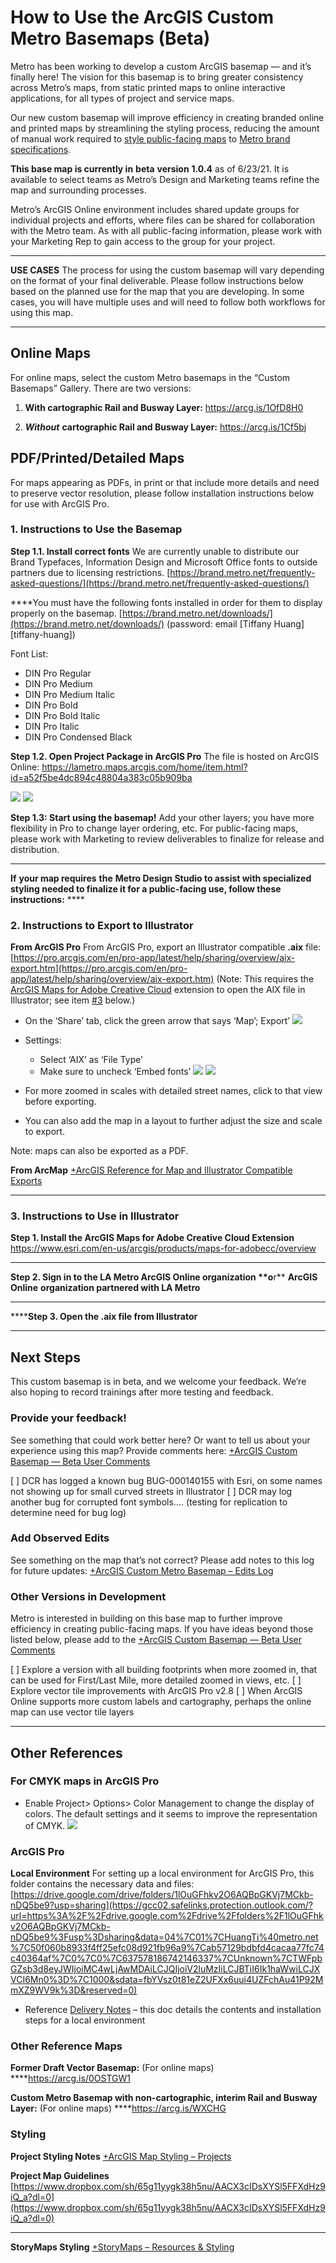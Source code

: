 # How to Use the ArcGIS Custom Metro Basemaps (Beta)

Metro has been working to develop a custom ArcGIS basemap — and it’s finally here! The vision for this basemap is to bring greater consistency across Metro’s maps, from static printed maps to online interactive applications, for all types of project and service maps.

Our new custom basemap will improve efficiency in creating branded online and printed maps by streamlining the styling process, reducing the amount of manual work required to [style public-facing maps](https://www.dropbox.com/s/819q9y3ncffxxkn/21-2363_Project_Map_Style_Sheet_2021_May12.pdf?dl=0) to [Metro brand specifications](http://brand.metro.net).

**This base map is currently in** **beta** **version** **1.0.4** as of 6/23/21. It is available to select teams as Metro’s Design and Marketing teams refine the map and surrounding processes.

Metro’s ArcGIS Online environment includes shared update groups for individual projects and efforts, where files can be shared for collaboration with the Metro team. As with all public-facing information, please work with your Marketing Rep to gain access to the group for your project.

----------

**USE CASES**
The process for using the custom basemap will vary depending on the format of your final deliverable. Please follow instructions below based on the planned use for the map that you are developing. In some cases, you will have multiple uses and will need to follow both workflows for using this map.
****

## Online Maps

For online maps, select the custom Metro basemaps in the “Custom Basemaps” Gallery. There are two versions:

1. **With cartographic Rail and Busway Layer:** https://arcg.is/1OfD8H0

2. ***Without*** **cartographic Rail and Busway Layer:** https://arcg.is/1Cf5bj

## PDF/Printed/Detailed Maps

For maps appearing as PDFs, in print or that include more details and need to preserve vector resolution, please follow installation instructions below for use with ArcGIS Pro.

### 1. Instructions to Use the Basemap

**Step 1.1. Install correct fonts**
We are currently unable to distribute our Brand Typefaces, Information Design and Microsoft Office fonts to outside partners due to licensing restrictions.
[https://brand.metro.net/frequently-asked-questions/](https://brand.metro.net/frequently-asked-questions/)

****You must have the following fonts installed in order for them to display properly on the basemap. [https://brand.metro.net/downloads/](https://brand.metro.net/downloads/) (password: email [Tiffany Huang][tiffany-huang])

Font List:

- DIN Pro Regular
- DIN Pro Medium
- DIN Pro Medium Italic
- DIN Pro Bold
- DIN Pro Bold Italic
- DIN Pro Italic
- DIN Pro Condensed Black

**Step 1.2. Open Project Package in ArcGIS Pro**
The file is hosted on ArcGIS Online:
https://lametro.maps.arcgis.com/home/item.html?id=a52f5be4dc894c48804a383c05b909ba

![](https://paper-attachments.dropbox.com/s_215F0156F7DACE998841D053A078647E235E3C533F0C8A40D4778FD94B2BDD4A_1624040086399_image.png)
![](https://paper-attachments.dropbox.com/s_215F0156F7DACE998841D053A078647E235E3C533F0C8A40D4778FD94B2BDD4A_1624040390123_image.png)

**Step 1.3: Start using the basemap!**
Add your other layers; you have more flexibility in Pro to change layer ordering, etc.
For public-facing maps, please work with Marketing to review deliverables to finalize for release and distribution.

----------

**If** **your map requires** **the** **Metro Design Studio to assist with specialized styling needed to finalize it for a public-facing use, follow these instructions:**  ****

### 2. Instructions to Export to Illustrator

**From ArcGIS Pro**
From ArcGIS Pro, export an Illustrator compatible **.aix** file:
[https://pro.arcgis.com/en/pro-app/latest/help/sharing/overview/aix-export.htm](https://pro.arcgis.com/en/pro-app/latest/help/sharing/overview/aix-export.htm)
(Note: This requires the [ArcGIS Maps for Adobe Creative Cloud](https://links.esri.com/agol-help/m4cc/aix-files) extension to open the AIX file in Illustrator; see item [#3](https://paper.dropbox.com/doc/How-to-Use-the-ArcGIS-Custom-Metro-Basemaps--BM6Zs9F4195Ss6WK~Vcc8Tp1Ag-Be2QZfJXXMcAs7vr3D9IU#:uid=858638540131597640420833&h2=3.-Instructions-to-Use-in-Illu) below.)

- On the ‘Share’ tab, click the green arrow that says ‘Map’; Export’
![](https://paper-attachments.dropbox.com/s_215F0156F7DACE998841D053A078647E235E3C533F0C8A40D4778FD94B2BDD4A_1624046757076_image.png)

- Settings:
  - Select ‘AIX’ as ‘File Type’
  - Make sure to uncheck ‘Embed fonts’
![](https://paper-attachments.dropbox.com/s_215F0156F7DACE998841D053A078647E235E3C533F0C8A40D4778FD94B2BDD4A_1624046790233_image.png)
![](https://paper-attachments.dropbox.com/s_215F0156F7DACE998841D053A078647E235E3C533F0C8A40D4778FD94B2BDD4A_1624062345047_Screen+Shot+2021-06-18+at+5.23.50+PM.png)

- For more zoomed in scales with detailed street names, click to that view before exporting. 
- You can also add the map in a layout to further adjust the size and scale to export.

Note: maps can also be exported as a PDF.

**From ArcMap**
[+ArcGIS Reference for Map and Illustrator Compatible Exports](https://paper.dropbox.com/doc/ArcGIS-Reference-for-Map-and-Illustrator-Compatible-Exports-pQiPdEGc3IZ6veDC5XzYX) 

----------

### 3. Instructions to Use in Illustrator

**Step 1. Install the ArcGIS Maps for Adobe Creative Cloud Extension**
https://www.esri.com/en-us/arcgis/products/maps-for-adobecc/overview
****
******Step 2.** **Sign in to the** **LA Metro ArcGIS Online organization** **o****r** **ArcGIS Online** **organization partnered with LA Metro**
****
******Step 3. Open the .aix file from Illustrator**

----------

## Next Steps

This custom basemap is in beta, and we welcome your feedback. We’re also hoping to record trainings after more testing and feedback.

### Provide your feedback!

See something that could work better here? Or want to tell us about your experience using this map? Provide comments here: [+ArcGIS Custom Basemap — Beta User Comments](https://paper.dropbox.com/doc/ArcGIS-Custom-Basemap-Beta-User-Comments-bGqZEBJDUpehFGonN0h45) 

[ ] DCR has logged a known bug BUG-000140155 with Esri, on some names not showing up for small curved streets in Illustrator
[ ] DCR may log another bug for corrupted font symbols…. (testing for replication to determine need for bug log)

### Add Observed Edits

See something on the map that’s not correct? Please add notes to this log for future updates: [+ArcGIS Custom Metro Basemap – Edits Log](https://paper.dropbox.com/doc/ArcGIS-Custom-Metro-Basemap-Edits-Log-sdMzVAgnRPZd4RZkKrTSD) 

### Other Versions in Development

Metro is interested in building on this base map to further improve efficiency in creating public-facing maps. If you have ideas beyond those listed below, please add to the [+ArcGIS Custom Basemap — Beta User Comments](https://paper.dropbox.com/doc/ArcGIS-Custom-Basemap-Beta-User-Comments-bGqZEBJDUpehFGonN0h45) 

[ ] Explore a version with all building footprints when more zoomed in, that can be used for First/Last Mile, more detailed zoomed in views, etc.
[ ] Explore vector tile improvements with ArcGIS Pro v2.8
[ ] When ArcGIS Online supports more custom labels and cartography, perhaps the online map can use vector tile layers

----------

## Other References

### For CMYK maps in ArcGIS Pro

- Enable Project> Options> Color Management to change the display of colors. The default settings and it seems to improve the representation of CMYK.
![](https://paper-attachments.dropbox.com/s_AEC04767EAD9A01D3D25F2F6D40F733D073A137777BD46ACBF276FCBBF5B6750_1624056266917_color_mgmt.png)

### ArcGIS Pro

**Local Environment**
For setting up a local environment for ArcGIS Pro, this folder contains the necessary data and files: [https://drive.google.com/drive/folders/1lOuGFhkv2O6AQBpGKVj7MCkb-nDQ5be9?usp=sharing](https://gcc02.safelinks.protection.outlook.com/?url=https%3A%2F%2Fdrive.google.com%2Fdrive%2Ffolders%2F1lOuGFhkv2O6AQBpGKVj7MCkb-nDQ5be9%3Fusp%3Dsharing&data=04%7C01%7CHuangTi%40metro.net%7C50f060b8933f4ff25efc08d921fb96a9%7Cab57129bdbfd4cacaa77fc74c40364af%7C0%7C0%7C637578186742146337%7CUnknown%7CTWFpbGZsb3d8eyJWIjoiMC4wLjAwMDAiLCJQIjoiV2luMzIiLCJBTiI6Ik1haWwiLCJXVCI6Mn0%3D%7C1000&sdata=fbYVsz0t81eZ2UFXx6uui4UZFchAu41P92MmXZ9WV9k%3D&reserved=0)

- Reference [Delivery Notes](https://gcc02.safelinks.protection.outlook.com/?url=https%3A%2F%2Fdocs.google.com%2Fdocument%2Fd%2F1juxdNZkkbSfftUJZ1KwIzl6NVkxOnI2x9oT_CqM_HR4%2Fedit%3Fusp%3Dsharing&data=04%7C01%7CHuangTi%40metro.net%7C50f060b8933f4ff25efc08d921fb96a9%7Cab57129bdbfd4cacaa77fc74c40364af%7C0%7C0%7C637578186742156223%7CUnknown%7CTWFpbGZsb3d8eyJWIjoiMC4wLjAwMDAiLCJQIjoiV2luMzIiLCJBTiI6Ik1haWwiLCJXVCI6Mn0%3D%7C1000&sdata=h3J3Iq%2FvbJpVUjzzZ3jagqt3CuGn7wbhQoLVVL5YTFk%3D&reserved=0) – this doc details the contents and installation steps for a local environment

### Other Reference Maps

**Former Draft Vector Basemap:**
(For online maps)
****https://arcg.is/0OSTGW1

**Custom Metro Basemap with non-cartographic, interim Rail and Busway Layer:**
(For online maps)
****https://arcg.is/WXCHG

### Styling

**Project Styling Notes**
[+ArcGIS Map Styling – Projects](https://paper.dropbox.com/doc/ArcGIS-Map-Styling-Projects-kRhsM17SNSh8pduhk1dio) 

**Project Map Guidelines**
[https://www.dropbox.com/sh/65g11yygk38h5nu/AACX3cIDsXYSl5FFXdHz9iQ_a?dl=0](https://www.dropbox.com/sh/65g11yygk38h5nu/AACX3cIDsXYSl5FFXdHz9iQ_a?dl=0)
****
**StoryMaps Styling**
[+StoryMaps – Resources & Styling](https://paper.dropbox.com/doc/StoryMaps-Resources-Styling-mMqPVIz3dFySjNH7pd0R3) 
